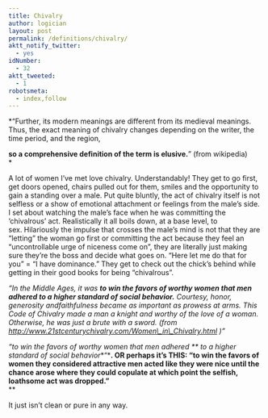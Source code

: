 ```yaml
---
title: Chivalry
author: logician
layout: post
permalink: /definitions/chivalry/
aktt_notify_twitter:
  - yes
idNumber:
  - 32
aktt_tweeted:
  - 1
robotsmeta:
  - index,follow
---
```

*&#8220;Further, its modern meanings are different from its medieval meanings. <!--more--> Thus, the exact meaning of chivalry changes depending on the writer, the time period, and the region, 

**so a comprehensive definition of the term is elusive.**&#8221; (from wikipedia)  
*

A lot of women I&#8217;ve met love chivalry. Understandably! They get to go first, get doors opened, chairs pulled out for them, smiles and the opportunity to gain a standing over a male. Put quite bluntly, the act of chivalry itself is not selfless or a show of emotional attachment or feelings from the male&#8217;s side. I set about watching the male&#8217;s face when he was committing the &#8216;chivalrous&#8217; act. Realistically it all boils down, at a base level, to sex. Hilariously the impulse that crosses the male&#8217;s mind is not that they are &#8220;letting&#8221; the woman go first or committing the act because they feel an &#8220;uncontrollable urge of niceness come on&#8221;, they are literally just making sure they&#8217;re the boss and decide what goes on. &#8220;Here let me do that for you&#8221; = &#8220;I have dominance.&#8221; They get to check out the chick&#8217;s behind while getting in their good books for being &#8220;chivalrous&#8221;.

*&#8220;In the Middle Ages, it was **to win the favors of worthy women that men adhered to a higher standard of social behavior.** Courtesy, honor, generosity andfaithfulness became as important as prowess at arms. This Code of Chivalry made a man a knight and worthy of the love of a woman. Otherwise, he was just a brute with a sword. (from http://www.21stcenturychivalry.com/Women\_in\_Chivalry.html )&#8221;*

*&#8220;to win the favors of worthy women that men adhered ** to a higher standard of social behavior**&#8220;***. **OR perhaps it&#8217;s THIS:** &#8220;to win the favors of women they considered attractive men acted like they were nice until the chance arose where they could copulate at which point the selfish, loathsome act was dropped.&#8221;**  
**

It just isn&#8217;t clean or pure in any way.

<address>
</address>